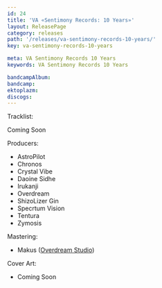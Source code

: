 ```yaml
---
id: 24
title: 'VA «Sentimony Records: 10 Years»'
layout: ReleasePage
category: releases
path: '/releases/va-sentimony-records-10-years/'
key: va-sentimony-records-10-years

meta: VA Sentimony Records 10 Years
keywords: VA Sentimony Records 10 Years

bandcampAlbum: 
bandcamp: 
ektoplazm: 
discogs: 
---
```


Tracklist:

Coming Soon

Producers:

* AstroPilot
* Chronos
* Crystal Vibe
* Daoine Sidhe
* Irukanji
* Overdream
* ShizoLizer Gin
* Specrtum Vision
* Tentura
* Zymosis

Mastering: 
* Makus (<a href="http://overdreamstudio.com" target="_blank">Overdream Studio</a>)

Cover Art: 
* Coming Soon
